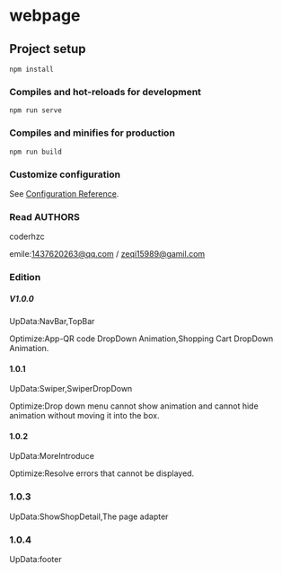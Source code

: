 # webpage

## Project setup
```
npm install
```

### Compiles and hot-reloads for development
```
npm run serve
```

### Compiles and minifies for production
```
npm run build
```

### Customize configuration
See [Configuration Reference](https://cli.vuejs.org/config/).

### Read AUTHORS

coderhzc

emile:1437620263@qq.com / zeqi15989@gamil.com

### Edition

##### V1.0.0 

UpData:NavBar,TopBar

Optimize:App-QR code DropDown Animation,Shopping Cart DropDown Animation.

#### 1.0.1

UpData:Swiper,SwiperDropDown

Optimize:Drop down menu cannot show animation and cannot hide animation without 
 moving it into the box.

#### 1.0.2

UpData:MoreIntroduce

Optimize:Resolve errors that cannot be displayed.

### 1.0.3

UpData:ShowShopDetail,The page adapter

### 1.0.4

UpData:footer



